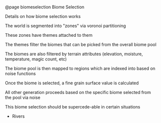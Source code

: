 @page biomeselection Biome Selection


Details on how biome selection works

The world is segmented into "zones" via voronoi partitioning

These zones have themes attached to them

The themes filter the biomes that can be picked from the overall biome pool

The biomes are also filtered by terrain attributes (elevation, moisture, temperature, magic count, etc)

The biome pool is then mapped to regions which are indexed into based on noise functions

Once the biome is selected, a fine grain surface value is calculated

All other generation proceeds based on the specific biome selected from the pool via noise

This biome selection should be supercede-able in certain situations
 - Rivers
